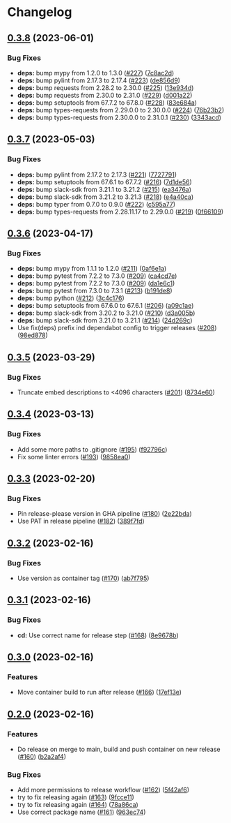 # Changelog

## [0.3.8](https://github.com/juissi-t/in-game-messages/compare/v0.3.7...v0.3.8) (2023-06-01)


### Bug Fixes

* **deps:** bump mypy from 1.2.0 to 1.3.0 ([#227](https://github.com/juissi-t/in-game-messages/issues/227)) ([7c8ac2d](https://github.com/juissi-t/in-game-messages/commit/7c8ac2dffd8da1dc04a06a1a5c4ad4df3d7faa75))
* **deps:** bump pylint from 2.17.3 to 2.17.4 ([#223](https://github.com/juissi-t/in-game-messages/issues/223)) ([de856d9](https://github.com/juissi-t/in-game-messages/commit/de856d95dc285efe509ccbaf869efd06f6ae5a48))
* **deps:** bump requests from 2.28.2 to 2.30.0 ([#225](https://github.com/juissi-t/in-game-messages/issues/225)) ([13e934d](https://github.com/juissi-t/in-game-messages/commit/13e934d84e334cd0c8b931321d10aa0d97e7608c))
* **deps:** bump requests from 2.30.0 to 2.31.0 ([#229](https://github.com/juissi-t/in-game-messages/issues/229)) ([d001a22](https://github.com/juissi-t/in-game-messages/commit/d001a22c9b86315ea8451d8307e580148a061e10))
* **deps:** bump setuptools from 67.7.2 to 67.8.0 ([#228](https://github.com/juissi-t/in-game-messages/issues/228)) ([83e684a](https://github.com/juissi-t/in-game-messages/commit/83e684a75daf1f3926304a678203c0aeeec3ca65))
* **deps:** bump types-requests from 2.29.0.0 to 2.30.0.0 ([#224](https://github.com/juissi-t/in-game-messages/issues/224)) ([76b23b2](https://github.com/juissi-t/in-game-messages/commit/76b23b2d6967eba44dce8306e182863534fbefb5))
* **deps:** bump types-requests from 2.30.0.0 to 2.31.0.1 ([#230](https://github.com/juissi-t/in-game-messages/issues/230)) ([3343acd](https://github.com/juissi-t/in-game-messages/commit/3343acd8adaab5c1e9b3b2d7bd21dcd6bc869d34))

## [0.3.7](https://github.com/juissi-t/in-game-messages/compare/v0.3.6...v0.3.7) (2023-05-03)


### Bug Fixes

* **deps:** bump pylint from 2.17.2 to 2.17.3 ([#221](https://github.com/juissi-t/in-game-messages/issues/221)) ([7727791](https://github.com/juissi-t/in-game-messages/commit/772779137c1056b46632c4851d13b46fec45bcca))
* **deps:** bump setuptools from 67.6.1 to 67.7.2 ([#216](https://github.com/juissi-t/in-game-messages/issues/216)) ([7d1de56](https://github.com/juissi-t/in-game-messages/commit/7d1de562c46777d3bd97cf1d403e11ac75b63411))
* **deps:** bump slack-sdk from 3.21.1 to 3.21.2 ([#215](https://github.com/juissi-t/in-game-messages/issues/215)) ([ea3476a](https://github.com/juissi-t/in-game-messages/commit/ea3476a07ddcc4d31f17092debd53bc80f12ab4d))
* **deps:** bump slack-sdk from 3.21.2 to 3.21.3 ([#218](https://github.com/juissi-t/in-game-messages/issues/218)) ([e4a40ca](https://github.com/juissi-t/in-game-messages/commit/e4a40cad7b950a1732218b1d9c27968afe29ec0d))
* **deps:** bump typer from 0.7.0 to 0.9.0 ([#222](https://github.com/juissi-t/in-game-messages/issues/222)) ([c595a77](https://github.com/juissi-t/in-game-messages/commit/c595a7712e608989fd93ba3281192ed87b9676da))
* **deps:** bump types-requests from 2.28.11.17 to 2.29.0.0 ([#219](https://github.com/juissi-t/in-game-messages/issues/219)) ([0f66109](https://github.com/juissi-t/in-game-messages/commit/0f661091762b0943c223894c49d807a9eb0e1788))

## [0.3.6](https://github.com/juissi-t/in-game-messages/compare/v0.3.5...v0.3.6) (2023-04-17)


### Bug Fixes

* **deps:** bump mypy from 1.1.1 to 1.2.0 ([#211](https://github.com/juissi-t/in-game-messages/issues/211)) ([0af6e1a](https://github.com/juissi-t/in-game-messages/commit/0af6e1a5364da53f68a4ad016a34522f87afb7e5))
* **deps:** bump pytest from 7.2.2 to 7.3.0 ([#209](https://github.com/juissi-t/in-game-messages/issues/209)) ([ca4cd7e](https://github.com/juissi-t/in-game-messages/commit/ca4cd7e1a772b33b2be58eca0123e9b397871fa0))
* **deps:** bump pytest from 7.2.2 to 7.3.0 ([#209](https://github.com/juissi-t/in-game-messages/issues/209)) ([da1e6c1](https://github.com/juissi-t/in-game-messages/commit/da1e6c16beb41d3cd1291230044130fd1e222bea))
* **deps:** bump pytest from 7.3.0 to 7.3.1 ([#213](https://github.com/juissi-t/in-game-messages/issues/213)) ([b191de8](https://github.com/juissi-t/in-game-messages/commit/b191de8295cab16c81c89abeb7c0ee62ded40205))
* **deps:** bump python ([#212](https://github.com/juissi-t/in-game-messages/issues/212)) ([3c4c176](https://github.com/juissi-t/in-game-messages/commit/3c4c17694c3d51d3532daf6ab44d66c33f77bd61))
* **deps:** bump setuptools from 67.6.0 to 67.6.1 ([#206](https://github.com/juissi-t/in-game-messages/issues/206)) ([a09c1ae](https://github.com/juissi-t/in-game-messages/commit/a09c1aecbd9a9904f246231a269bde850dccc9ac))
* **deps:** bump slack-sdk from 3.20.2 to 3.21.0 ([#210](https://github.com/juissi-t/in-game-messages/issues/210)) ([d3a005b](https://github.com/juissi-t/in-game-messages/commit/d3a005bd0d9ea75ec599476ebc1a12a0ec691728))
* **deps:** bump slack-sdk from 3.21.0 to 3.21.1 ([#214](https://github.com/juissi-t/in-game-messages/issues/214)) ([24d269c](https://github.com/juissi-t/in-game-messages/commit/24d269cd0df49f075e741dfacc5fb8cac6a89a23))
* Use fix(deps) prefix ind dependabot config to trigger releases ([#208](https://github.com/juissi-t/in-game-messages/issues/208)) ([98ed878](https://github.com/juissi-t/in-game-messages/commit/98ed87856e77a0eaf6571704d24ebbc3af7cbaca))

## [0.3.5](https://github.com/juissi-t/in-game-messages/compare/v0.3.4...v0.3.5) (2023-03-29)


### Bug Fixes

* Truncate embed descriptions to &lt;4096 characters ([#201](https://github.com/juissi-t/in-game-messages/issues/201)) ([8734e60](https://github.com/juissi-t/in-game-messages/commit/8734e602932288859637f2d2151fc72cfc04b6fd))

## [0.3.4](https://github.com/juissi-t/in-game-messages/compare/v0.3.3...v0.3.4) (2023-03-13)


### Bug Fixes

* Add some more paths to .gitignore ([#195](https://github.com/juissi-t/in-game-messages/issues/195)) ([f92796c](https://github.com/juissi-t/in-game-messages/commit/f92796c5ad18fa899ea1ad21cb7a4d6d35dc8acc))
* Fix some linter errors ([#193](https://github.com/juissi-t/in-game-messages/issues/193)) ([9858ea0](https://github.com/juissi-t/in-game-messages/commit/9858ea03f96bf98aa1f96d73542e102416cee11d))

## [0.3.3](https://github.com/juissi-t/in-game-messages/compare/v0.3.2...v0.3.3) (2023-02-20)


### Bug Fixes

* Pin release-please version in GHA pipeline ([#180](https://github.com/juissi-t/in-game-messages/issues/180)) ([2e22bda](https://github.com/juissi-t/in-game-messages/commit/2e22bdafad715d3fbf06bc230fedaf07a45913f7))
* Use PAT in release pipeline ([#182](https://github.com/juissi-t/in-game-messages/issues/182)) ([389f7fd](https://github.com/juissi-t/in-game-messages/commit/389f7fd9bcb9566ca857931fd491f3697e0553a2))

## [0.3.2](https://github.com/juissi-t/in-game-messages/compare/v0.3.1...v0.3.2) (2023-02-16)


### Bug Fixes

* Use version as container tag ([#170](https://github.com/juissi-t/in-game-messages/issues/170)) ([ab7f795](https://github.com/juissi-t/in-game-messages/commit/ab7f795ce115d77f2fdddbd400a9e72f86d9ee8a))

## [0.3.1](https://github.com/juissi-t/in-game-messages/compare/v0.3.0...v0.3.1) (2023-02-16)


### Bug Fixes

* **cd:** Use correct name for release step ([#168](https://github.com/juissi-t/in-game-messages/issues/168)) ([8e9678b](https://github.com/juissi-t/in-game-messages/commit/8e9678b07d5ec710fb42849b3e4935e88a721796))

## [0.3.0](https://github.com/juissi-t/in-game-messages/compare/v0.2.0...v0.3.0) (2023-02-16)


### Features

* Move container build to run after release ([#166](https://github.com/juissi-t/in-game-messages/issues/166)) ([17ef13e](https://github.com/juissi-t/in-game-messages/commit/17ef13ead3bc63176c0de444869b31cf0df42a5e))

## [0.2.0](https://github.com/juissi-t/in-game-messages/compare/0.1.0...v0.2.0) (2023-02-16)


### Features

* Do release on merge to main, build and push container on new release ([#160](https://github.com/juissi-t/in-game-messages/issues/160)) ([b2a2af4](https://github.com/juissi-t/in-game-messages/commit/b2a2af4667c151ee2536327fb72a1d43e71766b6))


### Bug Fixes

* Add more permissions to release workflow ([#162](https://github.com/juissi-t/in-game-messages/issues/162)) ([5f42af6](https://github.com/juissi-t/in-game-messages/commit/5f42af662eb3bcff71f0daede4794b6c7fa8be34))
* try to fix releasing again ([#163](https://github.com/juissi-t/in-game-messages/issues/163)) ([9fcce11](https://github.com/juissi-t/in-game-messages/commit/9fcce110849757b12ad11398dfbc48aacaba7002))
* try to fix releasing again ([#164](https://github.com/juissi-t/in-game-messages/issues/164)) ([78a86ca](https://github.com/juissi-t/in-game-messages/commit/78a86ca15eb7a7adce384d73f9d4790f29adc6e9))
* Use correct package name ([#161](https://github.com/juissi-t/in-game-messages/issues/161)) ([963ec74](https://github.com/juissi-t/in-game-messages/commit/963ec7494ddd09d3f4f294161ed9fc853df2cb57))
